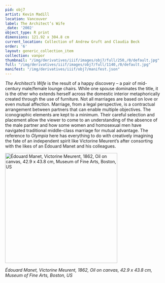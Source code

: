 ```yaml
---
pid: obj7
artist: Kevin Madill
location: Vancouver
label: The Architect’s Wife
_date: '2002'
object_type: R print
dimensions: 121.92 x 304.8 cm
current_location: Collection of Andrew Gruft and Claudia Beck
order: '6'
layout: generic_collection_item
collection: vanpor
thumbnail: "/img/derivatives/iiif/images/obj7/full/250,/0/default.jpg"
full: "/img/derivatives/iiif/images/obj7/full/1140,/0/default.jpg"
manifest: "/img/derivatives/iiif/obj7/manifest.json"
---
```


*The Architect’s Wife* is the result of a happy discovery – a pair of mid-century male/female lounge chairs. While one spouse dominates the title, it is the other who extends herself across the domestic interior metaphorically created through the use of furniture. Not all marriages are based on love or even mutual affection. Marriage, from a legal perspective, is a contractual arrangement between partners that can enable multiple objectives. The iconographic elements are kept to a minimum. Their careful selection and placement allow the viewer to come to an understanding of the absence of the male partner and how some women and homosexual men have navigated traditional middle-class marriage for mutual advantage. The reference to *Olympia* here has everything to do with creatively imagining the fate of an independent spirit like Victorine Meurent’s after consorting with the likes of an Édouard Manet and his colleagues.

<img src="https://kevmadill.github.io/portraiture-vancouver/img/SupportImages/Meurent.png" alt="Édouard Manet, Victorine Meurent, 1862, Oil on canvas, 42.9 x 43.8 cm, Museum of Fine Arts, Boston, US" width="363.636" height="356.818"> 

*Édouard Manet, Victorine Meurent, 1862, Oil on canvas, 42.9 x 43.8 cm, Museum of Fine Arts, Boston, US*
